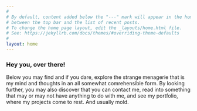 ```yaml
---
#
# By default, content added below the "---" mark will appear in the home page
# between the top bar and the list of recent posts.
# To change the home page layout, edit the _layouts/home.html file.
# See: https://jekyllrb.com/docs/themes/#overriding-theme-defaults
#
layout: home
---
```


### **Hey you, over there!**

Below you may find and if you dare, explore the strange menagerie that is my mind and thoughts in an all somewhat comrehensible form. By looking further, you may also discover that you can contact me, read into something that may or may not have anything to do with me, and see my portfolio, where my projects come to rest. And usually mold.